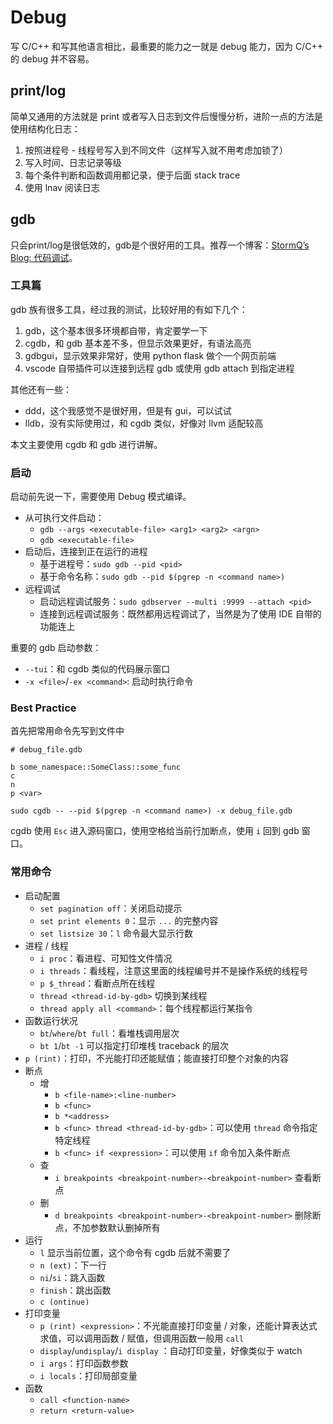 # Debug

写 C/C++ 和写其他语言相比，最重要的能力之一就是 debug 能力，因为 C/C++ 的 debug 并不容易。

## print/log

简单又通用的方法就是 print 或者写入日志到文件后慢慢分析，进阶一点的方法是使用结构化日志：

1. 按照进程号 - 线程号写入到不同文件（这样写入就不用考虑加锁了）
2. 写入时间、日志记录等级
3. 每个条件判断和函数调用都记录，便于后面 stack trace
4. 使用 lnav 阅读日志

## gdb

只会print/log是很低效的，gdb是个很好用的工具。推荐一个博客：[StormQ’s Blog: 代码调试](https://csstormq.github.io/#jump%E4%BB%A3%E7%A0%81%E8%B0%83%E8%AF%95)。

### 工具篇

gdb 族有很多工具，经过我的测试，比较好用的有如下几个：

1. gdb，这个基本很多环境都自带，肯定要学一下
2. cgdb，和 gdb 基本差不多，但显示效果更好，有语法高亮
3. gdbgui，显示效果非常好，使用 python flask 做个一个网页前端
4. vscode 自带插件可以连接到远程 gdb 或使用 gdb attach 到指定进程

其他还有一些：

- ddd，这个我感觉不是很好用，但是有 gui，可以试试
- lldb，没有实际使用过，和 cgdb 类似，好像对 llvm 适配较高

本文主要使用 cgdb 和 gdb 进行讲解。

### 启动

启动前先说一下，需要使用 Debug 模式编译。

- 从可执行文件启动：
  - `gdb --args <executable-file> <arg1> <arg2> <argn>`
  - `gdb <executable-file>`
- 启动后，连接到正在运行的进程
  - 基于进程号：`sudo gdb --pid <pid>`
  - 基于命令名称：`sudo gdb --pid $(pgrep -n <command name>)`
- 远程调试
  - 启动远程调试服务：`sudo gdbserver --multi :9999 --attach <pid>`
  - 连接到远程调试服务：既然都用远程调试了，当然是为了使用 IDE 自带的功能连上

重要的 gdb 启动参数：

- `--tui`：和 cgdb 类似的代码展示窗口
- `-x <file>`/`-ex <command>`: 启动时执行命令

### Best Practice

首先把常用命令先写到文件中

```gdb
# debug_file.gdb

b some_namespace::SomeClass::some_func
c
n
p <var>
```

`sudo cgdb -- --pid $(pgrep -n <command name>) -x debug_file.gdb`

cgdb 使用 `Esc` 进入源码窗口，使用空格给当前行加断点，使用 `i` 回到 gdb 窗口。

### 常用命令

- 启动配置
  - `set pagination off`：关闭启动提示
  - `set print elements 0`：显示 `...` 的完整内容
  - `set listsize 30`：`l` 命令最大显示行数
- 进程 / 线程
  - `i proc`：看进程、可知性文件情况
  - `i threads`：看线程，注意这里面的线程编号并不是操作系统的线程号
  - `p $_thread`：看断点所在线程
  - `thread <thread-id-by-gdb>` 切换到某线程
  - `thread apply all <command>`：每个线程都运行某指令
- 函数运行状况
  - `bt`/`where`/`bt full`：看堆栈调用层次
  - `bt 1`/`bt -1` 可以指定打印堆栈 traceback 的层次
- `p (rint)`：打印，不光能打印还能赋值；能直接打印整个对象的内容
- 断点
  - 增
    - `b <file-name>:<line-number>`
    - `b <func>`
    - `b *<address>`
    - `b <func> thread <thread-id-by-gdb>`：可以使用 `thread` 命令指定特定线程
    - `b <func> if <expression>`：可以使用 `if` 命令加入条件断点
  - 查
    - `i breakpoints <breakpoint-number>-<breakpoint-number>` 查看断点
  - 删
    - `d breakpoints <breakpoint-number>-<breakpoint-number>` 删除断点，不加参数默认删掉所有
- 运行
  - `l` 显示当前位置，这个命令有 cgdb 后就不需要了
  - `n (ext)`：下一行
  - `ni`/`si`：跳入函数
  - `finish`：跳出函数
  - `c (ontinue)`
- 打印变量
  - `p (rint) <expression>`：不光能直接打印变量 / 对象，还能计算表达式求值，可以调用函数 / 赋值，但调用函数一般用 `call`
  - `display`/`undisplay`/`i display` ：自动打印变量，好像类似于 watch
  - `i args`：打印函数参数
  - `i locals`：打印局部变量
- 函数
  - `call <function-name>`
  - `return <return-value>`
